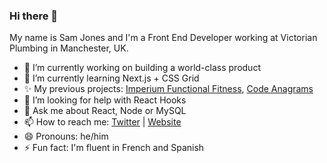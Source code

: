 ### Hi there 👋

My name is Sam Jones and I'm a Front End Developer working at Victorian Plumbing in Manchester, UK. 

- 🔭 I’m currently working on building a world-class product
- 🌱 I’m currently learning Next.js + CSS Grid
- ✨ My previous projects: [Imperium Functional Fitness](https://www.imperiumfunctionalfitness.co.uk), [Code Anagrams](https://code-anagrams.netlify.app)
- 🤔 I’m looking for help with React Hooks
- 💬 Ask me about React, Node or MySQL
- 📫 How to reach me: [Twitter](https://www.twitter.com/samueldjones) | [Website](https://www.samjones.codes)
- 😄 Pronouns: he/him
- ⚡ Fun fact: I'm fluent in French and Spanish
